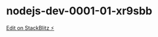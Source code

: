 # nodejs-dev-0001-01-xr9sbb

[Edit on StackBlitz ⚡️](https://stackblitz.com/edit/nodejs-dev-0001-01-qehpbt)